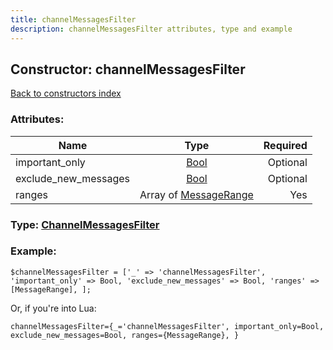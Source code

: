 ```yaml
---
title: channelMessagesFilter
description: channelMessagesFilter attributes, type and example
---
```

## Constructor: channelMessagesFilter  
[Back to constructors index](index.md)



### Attributes:

| Name     |    Type       | Required |
|----------|:-------------:|---------:|
|important\_only|[Bool](../types/Bool.md) | Optional|
|exclude\_new\_messages|[Bool](../types/Bool.md) | Optional|
|ranges|Array of [MessageRange](../types/MessageRange.md) | Yes|



### Type: [ChannelMessagesFilter](../types/ChannelMessagesFilter.md)


### Example:

```
$channelMessagesFilter = ['_' => 'channelMessagesFilter', 'important_only' => Bool, 'exclude_new_messages' => Bool, 'ranges' => [MessageRange], ];
```  

Or, if you're into Lua:  


```
channelMessagesFilter={_='channelMessagesFilter', important_only=Bool, exclude_new_messages=Bool, ranges={MessageRange}, }

```


